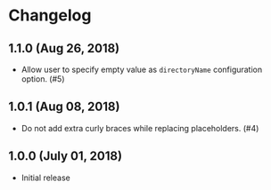 # Changelog

## 1.1.0 (Aug 26, 2018)

- Allow user to specify empty value as `directoryName` configuration option. (#5)

## 1.0.1 (Aug 08, 2018)

- Do not add extra curly braces while replacing placeholders. (#4)

## 1.0.0 (July 01, 2018)

- Initial release

